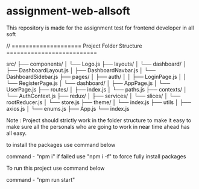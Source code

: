 # assignment-web-allsoft
This repository is made for the assignment test for frontend developer in all soft 

// ==================== Project Folder Structure ==========================

src/
├── components/
│   └── Logo.js
├── layouts/
│   └── dashboard/
│       ├── DashboardLayout.js
│       ├── DashboardNavbar.js
│       └── DashboardSidebar.js
├── pages/
│   ├── auth/
│   │   ├── LoginPage.js
│   │   └── RegisterPage.js
│   └── dashboard/
│       ├── AppPage.js
│       └── UserPage.js
├── routes/
│   ├── index.js
│   └── paths.js
├── contexts/
│   └── AuthContext.js
├── redux/
│   ├── services/
│   └── slices/
│   └── rootReducer.js
│   └── store.js
├── theme/
│   └── index.js
├── utils
│   ├── axios.js
│   └── enums.js
├── App.js
└── index.js

Note : Project should strictly work in the folder structure to make it easy to make sure all the personals who are going to work in near time ahead has all easy.

to install the packages use command below

command - "npm i" if failed use "npm i -f" to force fully install packages

To run this project use command below 

command - "npm run start"